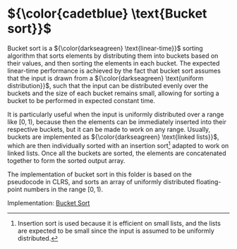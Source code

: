 # ${\color{cadetblue} \text{Bucket sort}}$

Bucket sort is a ${\color{darkseagreen} \text{linear-time}}$ sorting algorithm that sorts elements by distributing them into buckets based on their values, and then sorting the elements in each bucket. The expected linear-time performance is achieved by the fact that bucket sort assumes that the input is drawn from a ${\color{darkseagreen} \text{uniform distribution}}$, such that the input can be distributed evenly over the buckets and the size of each bucket remains small, allowing for sorting a bucket to be performed in expected constant time.

It is particularly useful when the input is uniformly distributed over a range like $[0,1)$, because then the elements can be immediately inserted into their respective buckets, but it can be made to work on any range. Usually, buckets are implemented as ${\color{darkseagreen} \text{linked lists}}$, which are then individually sorted with an insertion sort[^1] adapted to work on linked lists. Once all the buckets are sorted, the elements are concatenated together to form the sorted output array.

The implementation of bucket sort in this folder is based on the pseudocode in CLRS, and sorts an array of uniformly distributed floating-point numbers in the range $[0,1)$.

Implementation: [Bucket Sort](https://github.com/pl3onasm/CLRS/blob/main/algorithms/sorting/bucket-sort/bucketsort.c)

[^1]: Insertion sort is used because it is efficient on small lists, and the lists are expected to be small since the input is assumed to be uniformly distributed.
